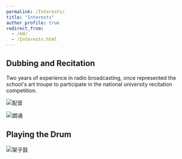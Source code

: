 ```yaml
---
permalink: /Interests/
title: "Interests"
author_profile: true
redirect_from: 
  - /md/
  - /Interests.html
---
```


## Dubbing and Recitation
Two years of experience in radio broadcasting, once represented the school's art troupe to participate in the national university recitation competition.

![配音](https://github.com/minyao-huang/minyao-huang.github.io/assets/172588600/949c7b68-b4db-4cbf-a37d-618bd8ba6471)

![朗诵](https://github.com/minyao-huang/minyao-huang.github.io/assets/172588600/329a3cc3-52d9-4641-b0ff-beded93c586e)

## Playing the Drum

![架子鼓](https://github.com/minyao-huang/minyao-huang.github.io/assets/172588600/27f1a100-40e5-46be-8986-3f352963f919)
